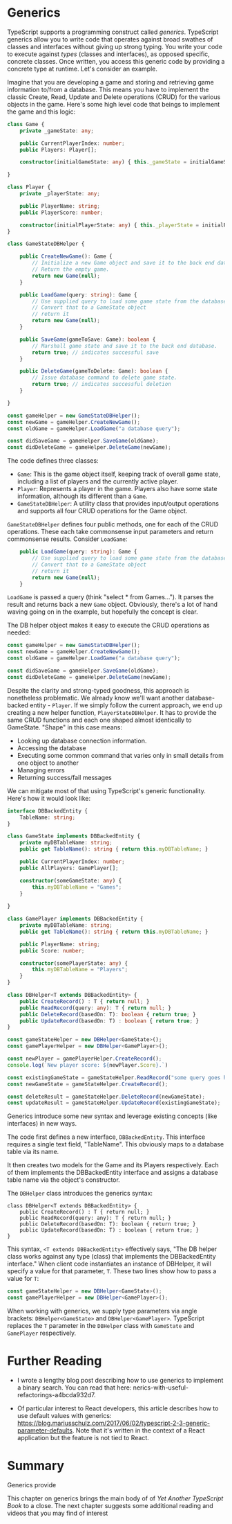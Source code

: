 # Generics

TypeScript supports a programming construct called *generics*. TypeScript generics allow you to write code that operates against broad swathes of classes and interfaces without giving up strong typing. You write your code to execute against *types* (classes and interfaces), as opposed specific, concrete classes. Once written, you access this generic code by providing a concrete type at runtime. Let's consider an example.

Imagine that you are developing a game and storing and retrieving game information to/from a database. This means you have to implement the classic Create, Read, Update and Delete operations (CRUD) for the various objects in the game. Here's some high level code that beings to implement the game and this logic:

```TypeScript
class Game {
    private _gameState: any;

    public CurrentPlayerIndex: number;
    public Players: Player[];

    constructor(initialGameState: any) { this._gameState = initialGameState;}

}

class Player {
    private _playerState: any;

    public PlayerName: string;
    public PlayerScore: number;

    constructor(initialPlayerState: any) { this._playerState = initialPlayerState; }
}

class GameStateDBHelper {

    public CreateNewGame(): Game {
        // Initialize a new Game object and save it to the back end database.
        // Return the empty game.
        return new Game(null);
    }

    public LoadGame(query: string): Game {
        // Use supplied query to load some game state from the database.
        // Convert that to a GameState object
        // return it
        return new Game(null);
    }

    public SaveGame(gameToSave: Game): boolean {
        // Marshall game state and save it to the back end database.
        return true; // indicates successful save
    }

    public DeleteGame(gameToDelete: Game): boolean {
        // Issue database command to delete game state.
        return true; // indicates successful deletion
    }

}

const gameHelper = new GameStateDBHelper();
const newGame = gameHelper.CreateNewGame();
const oldGame = gameHelper.LoadGame("a database query");

const didSaveGame = gameHelper.SaveGame(oldGame);
const didDeleteGame = gameHelper.DeleteGame(newGame);
```

The code defines three classes:
- `Game`: This is the game object itself, keeping track of overall game state, including a list of players and the currently active player.
- `Player`: Represents a player in the game. Players also have some state information, although its different than a `Game`.
- `GameStateDBHelper`: A utility class that provides input/output operations and supports all four CRUD operations for the Game object.

`GameStateDBHelper` defines four public methods, one for each of the CRUD operations. These each take commonsense input parameters and return commonsense results. Consider `LoadGame`: 

```TypeScript
    public LoadGame(query: string): Game {
        // Use supplied query to load some game state from the database.
        // Convert that to a GameState object
        // return it
        return new Game(null);
    }
```

`LoadGame` is passed a query (think "select * from Games..."). It parses the result and returns back a new `Game` object. Obviously, there's a lot of hand waving going on in the example, but hopefully the concept is clear.

The DB helper object makes it easy to execute the CRUD operations as needed:

```TypeScript
const gameHelper = new GameStateDBHelper();
const newGame = gameHelper.CreateNewGame();
const oldGame = gameHelper.LoadGame("a database query");

const didSaveGame = gameHelper.SaveGame(oldGame);
const didDeleteGame = gameHelper.DeleteGame(newGame);
```

Despite the clarity and strong-typed goodness, this approach is nonetheless problematic. We already know we'll want another database-backed entity - `Player`. If we simply follow the current approach, we end up creating a new helper function, `PlayerStateDBHelper`.  It has to provide the same CRUD functions and each one shaped almost identically to GameState. "Shape" in this case means:
- Looking up database connection information.
- Accessing the database
- Executing some common command that varies only in small details from one object to another
- Managing errors
- Returning success/fail messages

We can mitigate most of that using TypeScript's generic functionality. Here's how it would look like:

```TypeScript
interface DBBackedEntity {
    TableName: string;
}

class GameState implements DBBackedEntity {
    private myDBTableName: string;
    public get TableName(): string { return this.myDBTableName; }

    public CurrentPlayerIndex: number;
    public AllPlayers: GamePlayer[];

    constructor(someGameState: any) { 
        this.myDBTableName = "Games";
    }
    
}

class GamePlayer implements DBBackedEntity {
    private myDBTableName: string;
    public get TableName(): string { return this.myDBTableName; }

    public PlayerName: string;
    public Score: number;

    constructor(somePlayerState: any) { 
        this.myDBTableName = "Players";
    }
}

class DBHelper<T extends DBBackedEntity> {
    public CreateRecord() : T { return null; }
    public ReadRecord(query: any): T { return null; }
    public DeleteRecord(basedOn: T): boolean { return true; }
    public UpdateRecord(basedOn: T) : boolean { return true; }
}

const gameStateHelper = new DBHelper<GameState>();
const gamePlayerHelper = new DBHelper<GamePlayer>();

const newPlayer = gamePlayerHelper.CreateRecord();
console.log(`New player score: ${newPlayer.Score}.`)

const existingGameState = gameStateHelper.ReadRecord("some query goes here");
const newGameState = gameStateHelper.CreateRecord();

const deleteResult = gameStateHelper.DeleteRecord(newGameState);
const updateResult = gameStateHelper.UpdateRecord(existingGameState);
```

Generics introduce some new syntax and leverage existing concepts (like interfaces) in new ways. 

The code first defines a new interface, `DBBackedEntity`. This interface requires a single text field, "TableName". This obviously maps to a database table via its name.

It then creates two models for the Game and its Players respectively. Each of them implements the DBBackedEntity interface and assigns a database table name via the object's constructor.

The `DBHelper` class introduces the generics syntax:

```
class DBHelper<T extends DBBackedEntity> {
    public CreateRecord() : T { return null; }
    public ReadRecord(query: any): T { return null; }
    public DeleteRecord(basedOn: T): boolean { return true; }
    public UpdateRecord(basedOn: T) : boolean { return true; }
}
```

This syntax, `<T extends DBBackedEntity>` effectively says, "The DB helper class works against any type (class) that implements the DBBackedEntity interface."  When client code instantiates an instance of DBHelper, it will specify a value for that parameter, `T`. These two lines show how to pass a value for `T`:

```TypeScript
const gameStateHelper = new DBHelper<GameState>();
const gamePlayerHelper = new DBHelper<GamePlayer>();
```

When working with generics, we supply type parameters via angle brackets: `DBHelper<GameState>` and `DBHelper<GamePlayer>`. TypeScript replaces the `T` parameter in the `DBHelper` class with `GameState` and `GamePlayer` respectively. 

# Further Reading
- I wrote a lengthy blog post describing how to use generics to implement a binary search. You can read that here: nerics-with-useful-refactorings-a4bcda932d7.

- Of particular interest to React developers, this article describes how to use default values with generics: https://blog.mariusschulz.com/2017/06/02/typescript-2-3-generic-parameter-defaults. Note that it's written in the context of a React application but the feature is not tied to React.

# Summary
Generics provide

This chapter on generics brings the main body of of _Yet Another TypeScript Book_ to a close. The next chapter suggests some additional reading and videos that you may find of interest 



